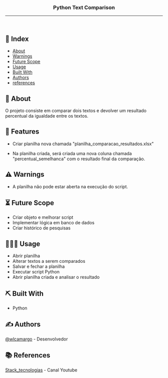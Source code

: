 
<h3 align="center">Python Text Comparison</h3>

<div align="center">


</div>

---

<p align="center"> 
    <br> 
</p>

## 📝 Index

- [About](#About)
- [Warnings](#limitations)
- [Future Scope](#future_scope)
- [Usage](#usage)
- [Built With](#tech_stack)
- [Authors](#authors)
- [references](#references)

## 🧐 About <a name = "About"></a>

O projeto consiste em comparar dois textos e devolver um resultado percentual da igualdade entre os textos.

## 🚀 Features <a name = "Features"></a>
- Criar planilha nova chamada "planilha_comparacao_resultados.xlsx"

- Na planilha criada, será criada uma nova coluna chamada "percentual_semelhanca" com o resultado final da comparação.

## ⚠️ Warnings <a name = "limitations"></a>

- A planilha não pode estar aberta na execução do script.


## ⏳ Future Scope <a name = "future_scope"></a>

- Criar objeto e melhorar script
- Implementar lógica em banco de dados
- Criar histórico de pesquisas


## 👨🏽‍🏫 Usage <a name="usage"></a>
- Abrir planilha
- Alterar textos a serem comparados
- Salvar e fechar a planilha
- Executar script Python
- Abrir planilha criada e analisar o resultado


## ⛏️ Built With <a name = "tech_stack"></a>

- Python


## ✍️ Authors <a name = "authors"></a>

[@wlcamargo](https://github.com/wlcamargo) - Desenvolvedor

## 📚 References <a name = "References"></a>

[Stack_tecnologias](https://www.youtube.com/@Stack_tecnologias) - Canal Youtube

